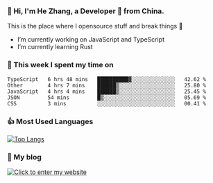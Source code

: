 ### 👋 Hi, I'm He Zhang, a Developer 🚀 from China.

This is the place where I opensource stuff and break things :rofl:

- I’m currently working on JavaScript and TypeScript
- I’m currently learning Rust

### 💪 This week I spent my time on 
<!--START_SECTION:waka-->

```text
TypeScript   6 hrs 48 mins   ██████████▓░░░░░░░░░░░░░░   42.62 %
Other        4 hrs 7 mins    ██████▒░░░░░░░░░░░░░░░░░░   25.80 %
JavaScript   4 hrs 4 mins    ██████▒░░░░░░░░░░░░░░░░░░   25.45 %
JSON         54 mins         █▒░░░░░░░░░░░░░░░░░░░░░░░   05.69 %
CSS          3 mins          ░░░░░░░░░░░░░░░░░░░░░░░░░   00.41 %
```

<!--END_SECTION:waka-->

### 👍 Most Used Languages
[![Top Langs](https://github-readme-stats.vercel.app/api/top-langs/?username=zhanghecool&layout=compact)](https://zhanghe.cool)

### 🌈 My blog 
[![Click to enter my website](https://cdn.jsdelivr.net/gh/zhanghecool/assets/images/gif/zhanghecools.gif)](https://zhanghe.cool)
